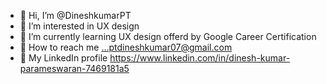 - 👋 Hi, I’m @DineshkumarPT
- 👀 I’m interested in UX design 
- 🌱 I’m currently learning UX design offerd by Google Career Certification
- 📧 How to reach me ...ptdineshkumar07@gmail.com
- 👨 My LinkedIn profile https://www.linkedin.com/in/dinesh-kumar-parameswaran-7469181a5

<!---
DineshkumarPT/DineshkumarPT is a ✨ special ✨ repository because its `README.md` (this file) appears on your GitHub profile.
You can click the Preview link to take a look at your changes.
--->
